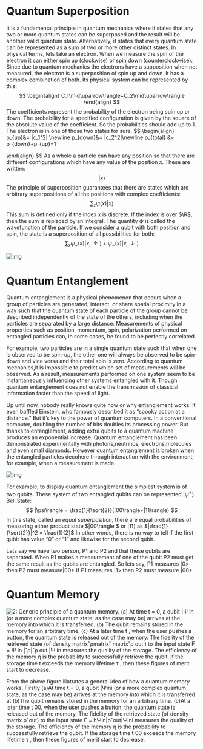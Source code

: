 <!---->
# **Quantum Superposition**

It is a fundamental principle in quantum mechanics where it states that any two or more quantum states can be superposed and the result will be another valid quantum state. Alternatively, it states that every quantum state can be represented as a sum of two or more other distinct states.
In physical terms, lets take an electron. When we measure the spin of the electron it can either spin up (clockwise) or spin down (counterclockwise). Since due to quantum mechanics the electrons have a supposition when not measured, the electron is a superposition of spin up and down. It has a complex combination of both. 
Its physical system can be represented by this:
$$
\begin{align}
C_1\mid\uparrow\rangle+C_2\mid\uparrow\rangle
\end{align}
$$
The coefficients represent the probability of the electron being spin up or down. The probability for a specified configuration is given by the square of the absolute value of the coefficient. So the probabilities should add up to 1. The electron is in one of those two states for sure.
$$
\begin{align}
p_{up}&= |c_1^2| \newline
p_{down}&= |c_2^2|\newline
p_{total} &= p_{down}+p_{up}=1

\end{align}
$$
 As a whole a particle can have any position  so that there are different configurations which have any value of the position $x$. These are written:
$$
|x\rangle
$$
The principle of superposition guarantees that there are states which are arbitrary superpositions of all the positions with complex coefficients:
$$
\sum_{x}{} \psi(x)|x\rangle
$$
This sum is defined only if the index $x$ is discrete. If the index is over $\R$, then the sum is replaced by an integral. The quantity $\psi$ is called the wavefunction of the particle. If we consider a qubit with both position and spin, the state is a superposition of all possibilities for both:
$$
\sum_{x}{} \psi_+(x)|x,\uparrow\rangle+\psi_-(x)|x,\downarrow\rangle
$$


![img](https://lh3.googleusercontent.com/8DhPbzWOuVn8PUDI2f45E-Pbx57txC1CA4UBor-K3fsd8dD7o1N1uKUT6VQlf3Vg9C0RSWQJhpYRT95fNV7Wv7V21I3IXOiPRlGWRnZ9zXIOYPYAZAUlbKeCyRNlv2t1oIUrVEYj=s0)

# **Quantum Entanglement**

Quantum entanglement is a physical phenomenon that occurs when a group of particles are generated, interact, or share spatial proximity in a way such that the quantum state of each particle of the group cannot be described independently of the state of the others, including when the particles are separated by a large distance. Measurements of physical properties such as position, momentum, spin, polarization performed on entangled particles can, in some cases, be found to be perfectly correlated. 

For example,  two particles are in a single quantum state  such that when one is observed to be spin-up, the other one will always be observed to be spin-down and vice versa and their total spin is zero. According to quantum mechanics,it is impossible to predict which set of measurements will be observed. As a result, measurements performed on one system seem to be instantaneously influencing other systems entangled with it. Though quantum entanglement does not enable the transmission of classical information faster than the speed of light.

Up until now, nobody really knows quite how or why entanglement works. It even baffled Einstein, who famously described it as “spooky action at a distance.” But it’s key to the power of quantum computers. In a conventional computer, doubling the number of bits doubles its processing power. But thanks to entanglement, adding extra qubits to a quantum machine produces an exponential increase. Quantum entanglement has been demonstrated experimentally with photons,neutrinos, electrons,molecules and even small diamonds. However quantum entanglement is broken when the entangled particles decohere through interaction with the environment; for example, when a measurement is made.

![img](https://lh5.googleusercontent.com/gabF5W-YMfy8mT3DerGF_6qCCtNyrcY_J6VV1T8GGo3px3gszNquYbzr1EcwLBD2-tEoYzLwsiLoZPNgIDflv6IudtHJ025lom9z3UiQXrLNZ5o3JmvtusT1zPVxEu3h4a8I5BMh=s0)

For example, to display quantum entanglement the simplest system is of two qubits. These system of two entangled qubits can be represented $|\psi^+\rangle$ Bell State:
$$
|\psi\rangle = \frac{1}{\sqrt{2}}(|00\rangle+|11\rangle)
$$
In this state, called an *equal superposition*, there are equal probabilities of measuring either product state $|00\rangle $ or $|11\rangle$ as  $|\frac{1}{\sqrt{2}}|^2 = \frac{1}{2}$.In other words, there is no way to tell if the first qubit has value “0” or “1” and likewise for the second qubit.

Lets say we have two person, P1 and P2 and that these qubits are separated. When P1 makes a measurement of one of the qubit P2 must get the  same result as the qubits are entangled. So lets say, P1 measures |0> then P2 must measure|00>.If P1 measures |1> then P2 must measure |00>

# **Quantum** **Memory**

![2: Generic principle of a quantum memory. (a) At time t = 0, a qubit |Ψ in (or a more complex quantum state, as the case may be) arrives at the memory into which it is transferred. (b) The qubit remains stored in the memory for an arbitrary time. (c) At a later time t , when the user pushes a button, the quantum state is released out of the memory. The fidelity of the retrieved state (of density matrixˆρmatrixˆ matrixˆρ out ) to the input state F = Ψ in |ˆρ|ˆρ out |Ψ in measures the quality of the storage. The efficiency of the memory η is the probability to successfully retrieve the qubit. If the storage time t exceeds the memory lifetime τ , then these figures of merit start to decrease.](https://www.researchgate.net/profile/Adrien-Nicolas-4/publication/278827152/figure/fig3/AS:941209459625988@1601413230808/Generic-principle-of-a-quantum-memory-a-At-time-t-0-a-qubit-PS-in-or-a-more.ppm)



From the above figure illatrates a general idea of how a quantum memory works. Firstly  (a)At time t = 0, a qubit |Ψini (or a more complex quantum state, as the case may be) arrives at the memory into which it is transferred.  at (b)The qubit remains stored in the memory for an arbitrary time. (c)At a later time t 00, when the user pushes a button, the quantum state is released out of the memory. The fidelity of the retrieved state (of density matrix ρˆout) to the input state F = hΨin|ρˆout|Ψini measures the quality of the storage. The efficiency of the memory η is the probability to successfully retrieve the qubit. If the storage time t 00 exceeds the memory lifetime τ , then these figures of merit start to decrease.



